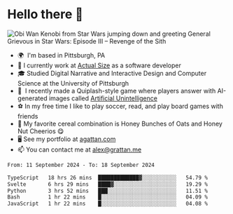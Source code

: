 <!--
**GameDog9988/GameDog9988** is a ✨ _special_ ✨ repository because its `README.md` (this file) appears on your GitHub profile.

Here are some ideas to get you started:

- 🔭 I’m currently working on ...
- 🌱 I’m currently learning ...
- 👯 I’m looking to collaborate on ...
- 🤔 I’m looking for help with ...
- 💬 Ask me about ...
- 📫 How to reach me: ...
- 😄 Pronouns: ...
- ⚡ Fun fact: ...
-->



Hello there 👋
==================================

![Obi Wan Kenobi from Star Wars jumping down and greeting General Grievous in Star Wars: Episode III – Revenge of the Sith](https://github.com/agrattan0820/agrattan0820/assets/51346343/689e56eb-29be-46a5-a079-28ea727b5f7e)


- 🌍  I'm based in Pittsburgh, PA
- 🔭  I currently work at [Actual Size](https://actualsize.com/) as a software developer
- 🎓  Studied Digital Narrative and Interactive Design and Computer Science at the University of Pittsburgh
- 👾  I recently made a Quiplash-style game where players answer with AI-generated images called [Artificial Unintelligence](https://github.com/agrattan0820/artificial-unintelligence)
- ⚽  In my free time I like to play soccer, read, and play board games with friends
- 🥣  My favorite cereal combination is Honey Bunches of Oats and Honey Nut Cheerios 😋
- 🖥️  See my portfolio at [agattan.com](http://agrattan.com/)
- 📫  You can contact me at [alex@grattan.me](mailto:alex@grattan.me)

<!--START_SECTION:waka-->

```txt
From: 11 September 2024 - To: 18 September 2024

TypeScript   18 hrs 26 mins  █████████████▓░░░░░░░░░░░   54.79 %
Svelte       6 hrs 29 mins   ████▓░░░░░░░░░░░░░░░░░░░░   19.29 %
Python       3 hrs 52 mins   ███░░░░░░░░░░░░░░░░░░░░░░   11.51 %
Bash         1 hr 22 mins    █░░░░░░░░░░░░░░░░░░░░░░░░   04.09 %
JavaScript   1 hr 22 mins    █░░░░░░░░░░░░░░░░░░░░░░░░   04.08 %
```

<!--END_SECTION:waka-->
